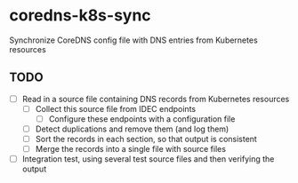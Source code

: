 # coredns-k8s-sync

Synchronize CoreDNS config file with DNS entries from Kubernetes resources

## TODO

* [ ] Read in a source file containing DNS records from Kubernetes resources
    * [ ] Collect this source file from IDEC endpoints
      * [ ] Configure these endpoints with a configuration file
    * [ ] Detect duplications and remove them (and log them)
    * [ ] Sort the records in each section, so that output is consistent
    * [ ] Merge the records into a single file with source files
* [ ] Integration test, using several test source files and then verifying the output
